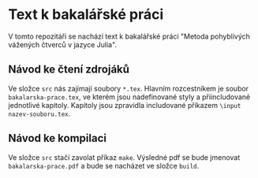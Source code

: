# Text k bakalářské práci

V tomto repozitáři se nachází text k bakalářské práci "Metoda pohyblivých vážených čtverců v jazyce Julia".

## Návod ke čtení zdrojáků

Ve složce `src` nás zajímají soubory `*.tex`. Hlavním rozcestníkem je soubor `bakalarska-prace.tex`, ve kterém jsou nadefinované styly a přiincludované jednotlivé kapitoly. Kapitoly jsou zpravidla includované příkazem `\input nazev-souboru.tex`.

## Návod ke kompilaci
Ve složce `src` stačí zavolat příkaz `make`. Výsledné pdf se bude jmenovat `bakalarska-prace.pdf` a bude se nacházet ve složce `build`.
